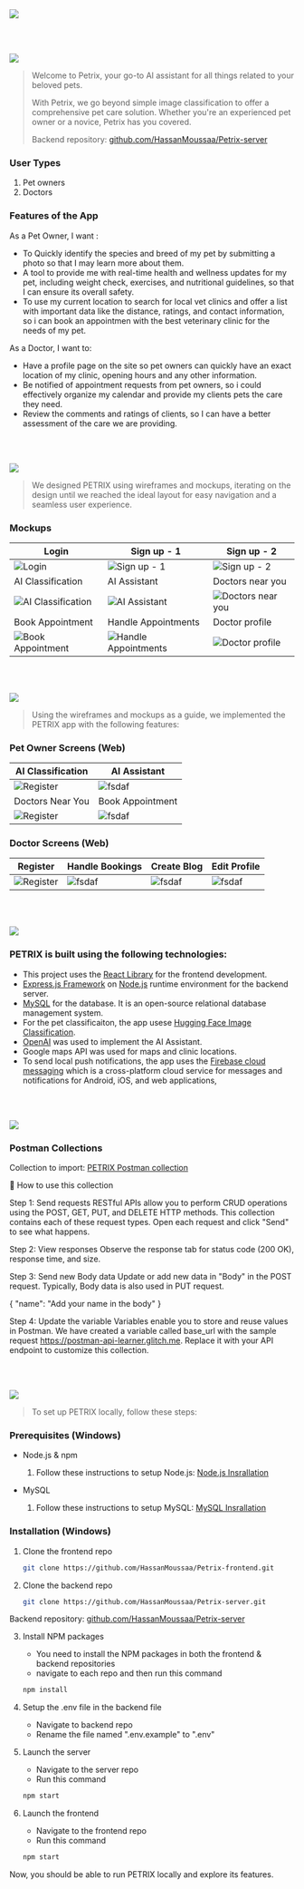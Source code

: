 <img src="./readme/title1.svg"/>

<br><br>

<!-- project philosophy -->
<img src="./readme/title2.svg"/>

> Welcome to Petrix, your go-to AI assistant for all things related to your beloved pets.
>
> With Petrix, we go beyond simple image classification to offer a comprehensive pet care solution. Whether you're an experienced pet owner or a novice, Petrix has you covered.
> 
>Backend repository: <a href="https://github.com/HassanMoussaa/Petrix-server">github.com/HassanMoussaa/Petrix-server</a>

### User Types 

1. Pet owners 
2. Doctors

### Features of the App 

As a Pet Owner, I want : 

- To Quickly identify the species and breed of my pet by submitting a photo so that I may learn more about them.
- A tool to provide me with real-time health and wellness updates for my pet, including weight check, exercises, and nutritional guidelines, so that I can ensure its overall safety.
- To use my current location to search for local vet clinics and offer a list with important data like the distance, ratings, and contact information, so i can book an appointmen with the best veterinary clinic for the needs of my pet.

As a Doctor, I want to: 

- Have a profile page on the site so pet owners can quickly have an exact location of my clinic, opening hours and any other information. 
- Be notified of appointment requests from pet owners, so i could effectively organize my calendar and provide my clients pets the care they need.
- Review the comments and ratings of clients, so I can have a better assessment of the care we are providing.

<br><br> 
<!-- Prototyping -->
<img src="./readme/title3.svg"/>

> We designed PETRIX using wireframes and mockups, iterating on the design until we reached the ideal layout for easy navigation and a seamless user experience.

### Mockups
| Login  | Sign up - 1 | Sign up - 2 |
| ---| ---| ---|
| ![Login](./readme/demo/Login.png) | ![ Sign up - 1](./readme/demo/Sign_up_1.png) | ![ Sign up - 2](./readme/demo/Sing_up_2.png) |
|  AI Classification | AI Assistant | Doctors near you |
| ![AI Classification](./readme/demo/AI_Classification.png) | ![AI Assistant](./readme/demo/AI_Assistant.png) | ![Doctors near you](./readme/demo/Doctors_Near_Me.png) |
| Book Appointment | Handle Appointments | Doctor profile |
| ![Book Appointment](./readme/demo/Booking.png) | ![Handle Appointments](./readme/demo/Handle_Appointment.png) | ![Doctor profile](./readme/demo/Doctor_Profile.png) |

<br><br>

<!-- Implementation -->
<img src="./readme/title4_new.svg"/>

> Using the wireframes and mockups as a guide, we implemented the PETRIX app with the following features:

### Pet Owner Screens (Web)
| AI Classification |  AI Assistant |
| ---| ---|
| ![Register](./readme/demo/ai_classifcation.gif) | ![fsdaf](./readme/demo/ai_assistant.gif) |
| Doctors Near You  |  Book Appointment |
| ![Register](./readme/demo/doctors_near_you.gif) | ![fsdaf](./readme/demo/book_appointments.gif) |



### Doctor Screens (Web)
| Register  | Handle Bookings |  Create Blog | Edit Profile
| ---| ---| ---| ---|
| ![Register](./readme/demo/signin.gif) | ![fsdaf](./readme/demo/handle_bookings.gif) | ![fsdaf](./readme/demo/create_blog.gif) | ![fsdaf](./readme/demo/Doctor_Edit_Profile.gif) |

<br><br>

<!-- Tech stack -->
<img src="./readme/title5.svg"/>

###  PETRIX is built using the following technologies:

- This project uses the [React Library](https://react.dev/) for the frontend development.
- [Express.js Framework](https://expressjs.com/) on [Node.js](https://nodejs.org/en) runtime environment for the backend server.
- [MySQL](https://www.mysql.com/) for the database. It is an open-source relational database management system.
- For the pet classificaiton, the app usese [Hugging Face Image Classification](https://huggingface.co/tasks/image-classification).
- [OpenAI](https://platform.openai.com/docs/libraries) was used to implement the AI Assistant.
- Google maps API was used for maps and clinic locations.
- To send local push notifications, the app uses the [Firebase cloud messaging](https://firebase.google.com/docs/cloud-messaging) which is a cross-platform cloud service for messages and notifications for Android, iOS, and web applications,

<br><br>


<!-- Preformance -->
<img src="./readme/title8-1.svg"/>

### Postman Collections
Collection to import: [PETRIX Postman collection](https://github.com/HassanMoussaa/Petrix-frontend/blob/main/PETRIX%20_Server.postman_collection.json)

🔖 How to use this collection

Step 1: Send requests
RESTful APIs allow you to perform CRUD operations using the POST, GET, PUT, and DELETE HTTP methods.
This collection contains each of these request types. Open each request and click "Send" to see what happens.

Step 2: View responses
Observe the response tab for status code (200 OK), response time, and size.

Step 3: Send new Body data
Update or add new data in "Body" in the POST request. Typically, Body data is also used in PUT request.

{
    "name": "Add your name in the body"
}

Step 4: Update the variable
Variables enable you to store and reuse values in Postman. We have created a variable called base_url with the sample request https://postman-api-learner.glitch.me. Replace it with your API endpoint to customize this collection.

<br><br>
<!-- How to run -->
<img src="./readme/title6.svg"/>

> To set up PETRIX locally, follow these steps:


### Prerequisites (Windows)

- Node.js & npm
	1) Follow these instructions to setup Node.js: [Node.js Insrallation](https://docs.npmjs.com/downloading-and-installing-node-js-and-npm)


- MySQL
	1) Follow these instructions to setup MySQL: [MySQL Insrallation](https://www.w3schools.com/mysql/mysql_install_windows.asp)


### Installation (Windows)


1) Clone the frontend repo

   ```sh
   git clone https://github.com/HassanMoussaa/Petrix-frontend.git
   ```

2) Clone the backend repo

   ```sh
   git clone https://github.com/HassanMoussaa/Petrix-server.git
   ```
Backend repository: <a href="https://github.com/HassanMoussaa/Petrix-server">github.com/HassanMoussaa/Petrix-server</a>


3) Install NPM packages
    - You need to install the NPM packages in both the frontend & backend repositories
	- navigate to each repo and then run this command

   ```sh
   npm install
   ```

4) Setup the .env file in the backend file
	- Navigate to backend repo
	- Rename the file named ".env.example" to ".env"

5) Launch the server
	- Navigate to the server repo
	- Run this command	
	```sh
	npm start
	```

6) Launch the frontend
	- Navigate to the frontend repo
	- Run this command	
	```sh
	npm start
	```

Now, you should be able to run PETRIX locally and explore its features.
